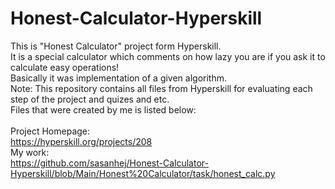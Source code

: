 # Honest-Calculator-Hyperskill
This is "Honest Calculator" project form Hyperskill.<br>
It is a special calculator which comments on how lazy you are if you ask it to calculate easy operations!<br>
Basically it was implementation of a given algorithm.<br>
Note: This repository contains all files from Hyperskill for evaluating each step of the project and quizes and etc.<br>
Files that were created by me is listed below:<br>
<br>
Project Homepage:<br>
https://hyperskill.org/projects/208<br>
My work:<br>
https://github.com/sasanhej/Honest-Calculator-Hyperskill/blob/Main/Honest%20Calculator/task/honest_calc.py

